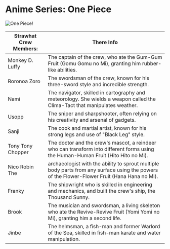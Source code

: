
# Anime Series: One Piece

![One Piece!](Image.jpg.jpg)


   | Strawhat Crew Members: | There Info|
   |------------------------|-----------|
   | Monkey D. Luffy |  The captain of the crew, who ate the Gum-Gum Fruit (Gomu Gomu no Mi), granting him rubber-like abilities.|
   | Roronoa Zoro    | The swordsman of the crew, known for his three-sword style and incredible strength. |
   | Nami            | The navigator, skilled in cartography and meteorology. She wields a weapon called the Clima-Tact that manipulates weather.  |
   | Usopp           | The sniper and sharpshooter, often relying on his creativity and arsenal of gadgets.  |
   |Sanji            | The cook and martial artist, known for his strong legs and use of "Black Leg" style.
   |Tony Tony Chopper| The doctor and the crew's mascot, a reindeer who can transform into different forms using the Human-Human Fruit (Hito Hito no Mi).
   | Nico Robin The  | archaeologist with the ability to sprout multiple body parts from any surface using the powers of the Flower-Flower Fruit (Hana Hana no Mi).  |
   | Franky          |The shipwright who is skilled in engineering and mechanics, and built the crew's ship, the Thousand Sunny.  |
   |Brook            | The musician and swordsman, a living skeleton who ate the Revive-Revive Fruit (Yomi Yomi no Mi), granting him a second life.  |
   | Jinbe           | The helmsman, a fish-man and former Warlord of the Sea, skilled in fish-man karate and water manipulation.  |





